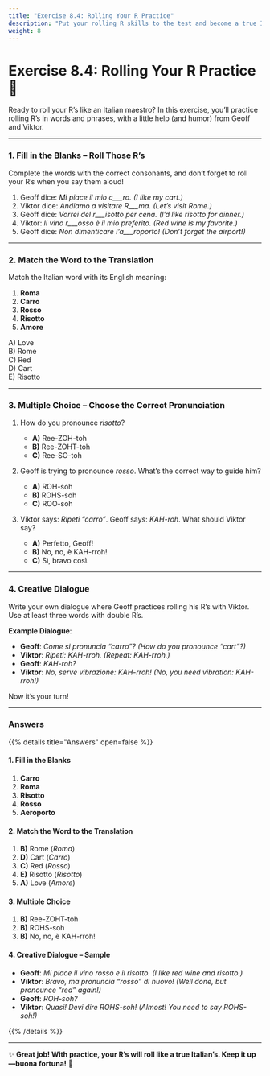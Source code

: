```yaml
---
title: "Exercise 8.4: Rolling Your R Practice"
description: "Put your rolling R skills to the test and become a true Italian language pro!"
weight: 8
---
```


# Exercise 8.4: Rolling Your R Practice 🎵  

Ready to roll your R’s like an Italian maestro? In this exercise, you’ll practice rolling R’s in words and phrases, with a little help (and humor) from Geoff and Viktor.

---

### 1. Fill in the Blanks – Roll Those R’s  

Complete the words with the correct consonants, and don’t forget to roll your R’s when you say them aloud!  

1. Geoff dice: *Mi piace il mio c___ro.* *(I like my cart.)*  
2. Viktor dice: *Andiamo a visitare R___ma.* *(Let’s visit Rome.)*  
3. Geoff dice: *Vorrei del r___isotto per cena.* *(I’d like risotto for dinner.)*  
4. Viktor: *Il vino r___osso è il mio preferito.* *(Red wine is my favorite.)*  
5. Geoff dice: *Non dimenticare l’a___roporto!* *(Don’t forget the airport!)*  

---

### 2. Match the Word to the Translation  

Match the Italian word with its English meaning:  

1. **Roma**  
2. **Carro**  
3. **Rosso**  
4. **Risotto**  
5. **Amore**  

A) Love  
B) Rome  
C) Red  
D) Cart  
E) Risotto  

---

### 3. Multiple Choice – Choose the Correct Pronunciation  

1. How do you pronounce *risotto*?  
   - **A)** Ree-ZOH-toh  
   - **B)** Ree-ZOHT-toh  
   - **C)** Ree-SO-toh  

2. Geoff is trying to pronounce *rosso*. What’s the correct way to guide him?  
   - **A)** ROH-soh  
   - **B)** ROHS-soh  
   - **C)** ROO-soh  

3. Viktor says: *Ripeti “carro”*. Geoff says: *KAH-roh*. What should Viktor say?  
   - **A)** Perfetto, Geoff!  
   - **B)** No, no, è KAH-rroh!  
   - **C)** Sì, bravo così.  

---

### 4. Creative Dialogue  

Write your own dialogue where Geoff practices rolling his R’s with Viktor. Use at least three words with double R’s.  

**Example Dialogue**:  
- **Geoff**: *Come si pronuncia “carro”?* *(How do you pronounce “cart”?)*  
- **Viktor**: *Ripeti: KAH-rroh.* *(Repeat: KAH-rroh.)*  
- **Geoff**: *KAH-roh?*  
- **Viktor**: *No, serve vibrazione: KAH-rroh!* *(No, you need vibration: KAH-rroh!)*  

Now it’s your turn!  

---

### Answers  

{{% details title="Answers" open=false %}}  

#### 1. Fill in the Blanks  
1. **Carro**  
2. **Roma**  
3. **Risotto**  
4. **Rosso**  
5. **Aeroporto**  

#### 2. Match the Word to the Translation  
1. **B)** Rome (*Roma*)  
2. **D)** Cart (*Carro*)  
3. **C)** Red (*Rosso*)  
4. **E)** Risotto (*Risotto*)  
5. **A)** Love (*Amore*)  

#### 3. Multiple Choice  
1. **B)** Ree-ZOHT-toh  
2. **B)** ROHS-soh  
3. **B)** No, no, è KAH-rroh!  

#### 4. Creative Dialogue – Sample  
- **Geoff**: *Mi piace il vino rosso e il risotto.* *(I like red wine and risotto.)*  
- **Viktor**: *Bravo, ma pronuncia “rosso” di nuovo!* *(Well done, but pronounce “red” again!)*  
- **Geoff**: *ROH-soh?*  
- **Viktor**: *Quasi! Devi dire ROHS-soh!* *(Almost! You need to say ROHS-soh!)*  

{{% /details %}}  

---

✨ **Great job! With practice, your R’s will roll like a true Italian’s. Keep it up—buona fortuna!** 🌟  
